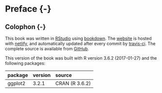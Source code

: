 
# Preface {-}

<!-- 
The preface should be about the book: 
* why it was written, 
* who it is for, 
* its organization, or the selection of contributors. 

Tips:

* An introduction to the subject of the book does not belong in the front
matter, but should appear as the first chapter of the book.
* A preface should not contain a reference list.
* Acknowledgment of support or assistance in preparing the book can be included
as the last paragraph(s) of the preface.
* If the acknowledgement is longer than one page, start a separate page with the
heading “Acknowledgements”.
-->


<!-- see https://github.com/hadley/mastering-shiny/blob/master/introduction.Rmd -->

## Colophon {-}

This book was written in [RStudio](http://www.rstudio.com/ide/) using
[bookdown](http://bookdown.org/). The [website](http://mastering-shiny.org/) is
hosted with [netlify](http://netlify.com/), and automatically updated after
every commit by [travis-ci](https://travis-ci.org/). The complete source is
available from [GitHub](https://github.com/Kiwi-Random-House/template.book).

This version of the book was built with R version 3.6.2 (2017-01-27) and the following
packages:


|package |version |source         |
|:-------|:-------|:--------------|
|ggplot2 |3.2.1   |CRAN (R 3.6.2) |




